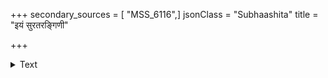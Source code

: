 +++
secondary_sources = [ "MSS_6116",]
jsonClass = "Subhaashita"
title = "इयं सुरतरङ्गिणी"

+++

<details><summary>Text</summary>

इयं सुरतरङ्गिणी न पुनरत्र नौसंगमो भवेत् तरणिमज्जनं पथिक नैव पान्थागमः।  
निधाय हृदये सदा विपुलचारुकुम्भद्वयं सखे घनघनागमे घनरसस्य पारं व्रज॥
</details>

